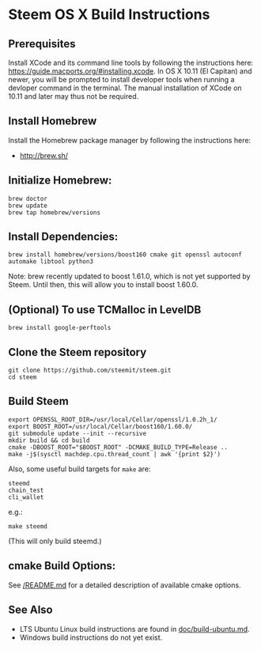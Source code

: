 # Steem OS X Build Instructions

## Prerequisites

Install XCode and its command line tools by following the instructions
here: https://guide.macports.org/#installing.xcode.  In OS X 10.11 (El
Capitan) and newer, you will be prompted to install developer tools when
running a devloper command in the terminal. The manual installation of XCode
on 10.11 and later may thus not be required.


## Install Homebrew

Install the Homebrew package manager by following the instructions here:

* http://brew.sh/

## Initialize Homebrew:

```
brew doctor
brew update
brew tap homebrew/versions
```

## Install Dependencies:

```
brew install homebrew/versions/boost160 cmake git openssl autoconf automake libtool python3
```

Note: brew recently updated to boost 1.61.0, which is not yet supported
by Steem. Until then, this will allow you to install boost 1.60.0.


## (Optional) To use TCMalloc in LevelDB

```
brew install google-perftools
```

## Clone the Steem repository

```
git clone https://github.com/steemit/steem.git
cd steem
```

## Build Steem

```
export OPENSSL_ROOT_DIR=/usr/local/Cellar/openssl/1.0.2h_1/
export BOOST_ROOT=/usr/local/Cellar/boost160/1.60.0/
git submodule update --init --recursive
mkdir build && cd build
cmake -DBOOST_ROOT="$BOOST_ROOT" -DCMAKE_BUILD_TYPE=Release ..
make -j$(sysctl machdep.cpu.thread_count | awk '{print $2}')
```

Also, some useful build targets for `make` are:

```
steemd
chain_test
cli_wallet
```

e.g.:

```
make steemd
```

(This will only build steemd.)

## cmake Build Options:

See [/README.md](../README.md) for a detailed description of available cmake options.

## See Also

- LTS Ubuntu Linux build instructions are found in [doc/build-ubuntu.md](build-ubuntu.md).
- Windows build instructions do not yet exist.
